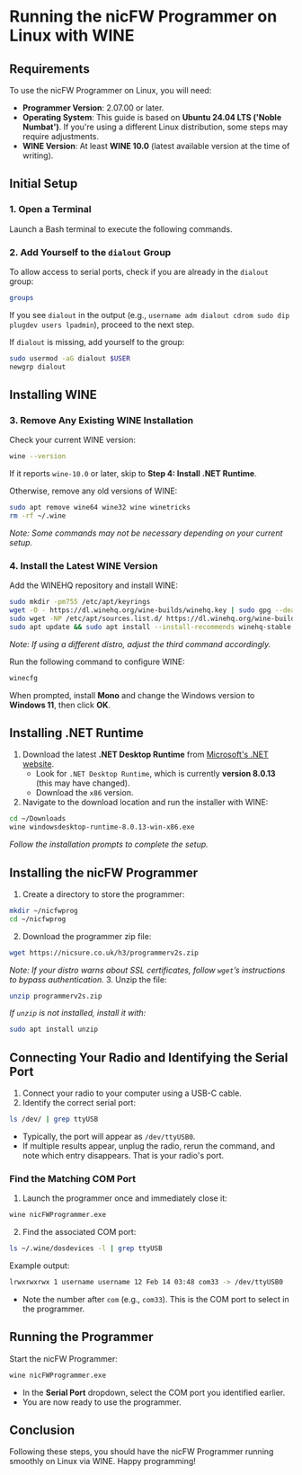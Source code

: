# Running the nicFW Programmer on Linux with WINE

## Requirements
To use the nicFW Programmer on Linux, you will need:
- **Programmer Version**: 2.07.00 or later.
- **Operating System**: This guide is based on **Ubuntu 24.04 LTS ('Noble Numbat')**. If you're using a different Linux distribution, some steps may require adjustments.
- **WINE Version**: At least **WINE 10.0** (latest available version at the time of writing).

## Initial Setup
### 1. Open a Terminal
Launch a Bash terminal to execute the following commands.

### 2. Add Yourself to the `dialout` Group
To allow access to serial ports, check if you are already in the `dialout` group:
```bash
groups
```
If you see `dialout` in the output (e.g., `username adm dialout cdrom sudo dip plugdev users lpadmin`), proceed to the next step.

If `dialout` is missing, add yourself to the group:
```bash
sudo usermod -aG dialout $USER
newgrp dialout
```

## Installing WINE
### 3. Remove Any Existing WINE Installation
Check your current WINE version:
```bash
wine --version
```
If it reports `wine-10.0` or later, skip to **Step 4: Install .NET Runtime**.

Otherwise, remove any old versions of WINE:
```bash
sudo apt remove wine64 wine32 wine winetricks
rm -rf ~/.wine
```
_Note: Some commands may not be necessary depending on your current setup._

### 4. Install the Latest WINE Version
Add the WINEHQ repository and install WINE:
```bash
sudo mkdir -pm755 /etc/apt/keyrings
wget -O - https://dl.winehq.org/wine-builds/winehq.key | sudo gpg --dearmor -o /etc/apt/keyrings/winehq-archive.key -
sudo wget -NP /etc/apt/sources.list.d/ https://dl.winehq.org/wine-builds/ubuntu/dists/noble/winehq-noble.sources
sudo apt update && sudo apt install --install-recommends winehq-stable
```
_Note: If using a different distro, adjust the third command accordingly._

Run the following command to configure WINE:
```bash
winecfg
```
When prompted, install **Mono** and change the Windows version to **Windows 11**, then click **OK**.

## Installing .NET Runtime
1. Download the latest **.NET Desktop Runtime** from [Microsoft's .NET website](https://dotnet.microsoft.com/en-us/download/dotnet/8.0).
   - Look for `.NET Desktop Runtime`, which is currently **version 8.0.13** (this may have changed).
   - Download the `x86` version.
2. Navigate to the download location and run the installer with WINE:
```bash
cd ~/Downloads
wine windowsdesktop-runtime-8.0.13-win-x86.exe
```
_Follow the installation prompts to complete the setup._

## Installing the nicFW Programmer
1. Create a directory to store the programmer:
```bash
mkdir ~/nicfwprog
cd ~/nicfwprog
```
2. Download the programmer zip file:
```bash
wget https://nicsure.co.uk/h3/programmerv2s.zip
```
_Note: If your distro warns about SSL certificates, follow `wget`’s instructions to bypass authentication._
3. Unzip the file:
```bash
unzip programmerv2s.zip
```
_If `unzip` is not installed, install it with:_
```bash
sudo apt install unzip
```

## Connecting Your Radio and Identifying the Serial Port
1. Connect your radio to your computer using a USB-C cable.
2. Identify the correct serial port:
```bash
ls /dev/ | grep ttyUSB
```
- Typically, the port will appear as `/dev/ttyUSB0`.
- If multiple results appear, unplug the radio, rerun the command, and note which entry disappears. That is your radio's port.

### Find the Matching COM Port
1. Launch the programmer once and immediately close it:
```bash
wine nicFWProgrammer.exe
```
2. Find the associated COM port:
```bash
ls ~/.wine/dosdevices -l | grep ttyUSB
```
Example output:
```bash
lrwxrwxrwx 1 username username 12 Feb 14 03:48 com33 -> /dev/ttyUSB0
```
- Note the number after `com` (e.g., `com33`). This is the COM port to select in the programmer.

## Running the Programmer
Start the nicFW Programmer:
```bash
wine nicFWProgrammer.exe
```
- In the **Serial Port** dropdown, select the COM port you identified earlier.
- You are now ready to use the programmer.

## Conclusion
Following these steps, you should have the nicFW Programmer running smoothly on Linux via WINE. Happy programming!
